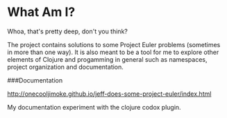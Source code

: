 # What Am I?

Whoa, that's pretty deep, don't you think?

The project contains solutions to some Project Euler problems (sometimes 
in more than one way). It is also meant to be a tool for me to explore other elements of
Clojure and progamming in general such as namespaces, project organization and documentation.  

###Documentation

http://onecooljimoke.github.io/jeff-does-some-project-euler/index.html

My documentation experiment with the clojure codox plugin.



